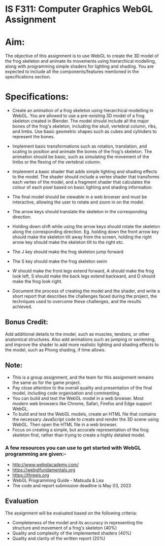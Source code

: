 # IS F311: Computer Graphics WebGL Assignment


# Aim: 
The objective of this assignment is to use WebGL to create the 3D model of the frog skeleton and animate its movements using hierarchical modelling, along with programming simple shaders for lighting and shading. You are expected to include all the components/features mentioned in the specifications section.

# Specifications:
- Create an animation of a frog skeleton using hierarchical modelling in WebGL. You are allowed to use a pre-existing 3D model of a frog skeleton created in Blender. The model should include all the major bones of the frog's skeleton, including the skull, vertebral column, ribs, and limbs. Use basic geometric shapes such as cubes and cylinders to represent the bones.

- Implement basic transformations such as rotation, translation, and scaling to position and animate the bones of the frog's skeleton. The animation should be basic, such as simulating the movement of the limbs or the flexing of the vertebral column.

- Implement a basic shader that adds simple lighting and shading effects to the model. The shader should include a vertex shader that transforms each vertex of the model, and a fragment shader that calculates the colour of each pixel based on basic lighting and shading information.

- The final model should be viewable in a web browser and must be interactive, allowing the user to rotate and zoom in on the model.

- The arrow keys should translate the skeleton in the corresponding direction.

- Holding down shift while using the arrow keys should rotate the skeleton along the corresponding direction. Eg. holding down the front arrow key should make the skeleton tilt away from the screen, holding the right arrow key should make the skeleton tilt to the right etc.
- The J key should make the frog skeleton jump forward
- The S key should make the frog skeleton swim
- W should make the front legs extend forward, A should make the frog look left, S should make the back legs extend backward, and D should make the frog look right.
- Document the process of creating the model and the shader, and write a short report that describes the challenges faced during the project, the techniques used to overcome these challenges, and the results achieved.

## Bonus Credit: 
Add additional details to the model, such as muscles, tendons, or other anatomical structures. Also add animations such as jumping or swimming, and improve the shader to add more realistic lighting and shading effects to the model, such as Phong shading, if time allows.

## Note:
- This is a group assignment, and the team for this assignment remains the same as for the game project.
- Pay close attention to the overall quality and presentation of the final model, including code organisation and commenting.
- You can build and test the WebGL model in a web browser. Most modern web browsers like Chrome, Safari, Firefox and Edge support WebGL.
- To build and test the WebGL models, create an HTML file that contains the necessary JavaScript code to create and render the 3D scene using WebGL. Then open the HTML file in a web browser.
- Focus on creating a simple, but accurate representation of the frog skeleton first, rather than trying to create a highly detailed model.
### A few resources you can use to get started with WebGL programming are given:- 
- http://www.webglacademy.com/
- https://webglfundamentals.org
- https://threejs.org
- WebGL Programming Guide - Matsuda & Lea
- The code and report submission deadline is May 03, 2023

## Evaluation
The assignment will be evaluated based on the following criteria:
- Completeness of the model and its accuracy in representing the structure and movement of a frog's skeleton (40%)
- Quality and complexity of the implemented shaders (40%)
- Quality and clarity of the written report (20%)
